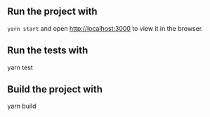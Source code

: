 ## Run the project with

`yarn start` and open [http://localhost:3000](http://localhost:3000) to view it in the browser.

## Run the tests with

yarn test

## Build the project with

yarn build
